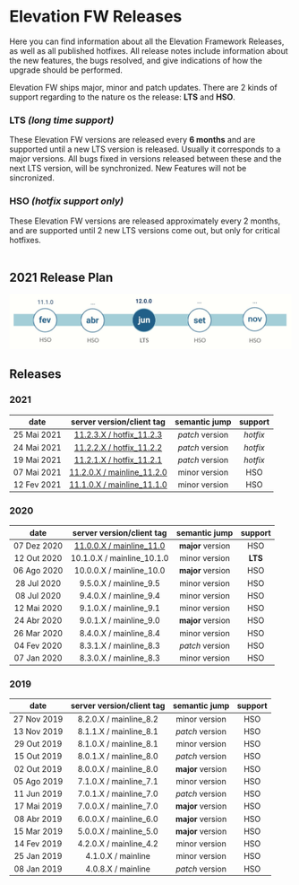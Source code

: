 # Elevation FW Releases

Here you can find information about all the Elevation Framework Releases, as well as all published hotfixes.
All release notes include information about the new features, the bugs resolved, and give indications of how the upgrade should be performed.

Elevation FW ships major, minor and patch updates. 
There are 2 kinds of support regarding to the nature os the release: **LTS** and **HSO**.

### LTS _(long time support)_
These Elevation FW versions are released every **6 months** and are supported until a new LTS version is released. Usually it corresponds to a major versions.
All bugs fixed in versions released between these and the next LTS version, will be synchronized. 
New Features will not be sincronized.

### HSO _(hotfix support only)_
These Elevation FW versions are released approximately every 2 months, and are supported until 2 new LTS versions come out, but only for critical hotfixes.
<br/><br/>

## 2021 Release Plan

<img src="./images/releasePlan2021.jpg" width="800">

## Releases

### **2021**

| date | server version/client tag | semantic jump | support |
| :---: | :---: | :---: | :---: |
| 25 Mai 2021 | [11.2.3.X / hotfix_11.2.3](./11.2.0.X/rn.md#hotfix-1123-25-mai-2021)   | _patch_ version | _hotfix_ |
| 24 Mai 2021 | [11.2.2.X / hotfix_11.2.2](./11.2.0.X/rn.md#hotfix-1122-24-mai-2021)   | _patch_ version | _hotfix_ |
| 19 Mai 2021 | [11.2.1.X / hotfix_11.2.1](./11.2.0.X/rn.md#hotfix-1121-15-mai-2021)   | _patch_ version | _hotfix_ |
| 07 Mai 2021 | [11.2.0.X / mainline_11.2.0](./11.2.0.X/rn.md)                         | minor version   | HSO |
| 12 Fev 2021 | [11.1.0.X / mainline_11.1.0](./11.1.0.X/README.md)                         | minor version   | HSO |

### **2020**

| date | server version/client tag | semantic jump | support |
| :---: | :---: | :---: | :---: |
| 07 Dez 2020 | [11.0.0.X / mainline_11.0](./11.0.0.X/README.md)           | **major** version | HSO |
| 12 Out 2020 | 10.1.0.X / mainline_10.1.0                                 | minor version | **LTS** |
| 06 Ago 2020 | 10.0.0.X / mainline_10.0                                   | **major** version | HSO |
| 28 Jul 2020 | 9.5.0.X / mainline_9.5                                     | minor version | HSO |
| 08 Jul 2020 | 9.4.0.X / mainline_9.4                                     | minor version | HSO |
| 12 Mai 2020 | 9.1.0.X / mainline_9.1                                     | minor version | HSO |
| 24 Abr 2020 | 9.0.1.X / mainline_9.0                                     | **major** version | HSO |
| 26 Mar 2020 | 8.4.0.X / mainline_8.4                                     | minor version | HSO |
| 04 Fev 2020 | 8.3.1.X / mainline_8.3                                     | _patch_ version | HSO |
| 07 Jan 2020 | 8.3.0.X / mainline_8.3                                     | minor version | HSO |

### **2019**

| date | server version/client tag | semantic jump | support |
| :---: | :---: | :---: | :---: |
| 27 Nov 2019 | 8.2.0.X / mainline_8.2                                     | minor version | HSO |
| 13 Nov 2019 | 8.1.1.X / mainline_8.1                                     | _patch_ version | HSO |
| 29 Out 2019 | 8.1.0.X / mainline_8.1                                     | minor version | HSO |
| 15 Out 2019 | 8.0.1.X / mainline_8.0                                     | _patch_ version | HSO |
| 02 Out 2019 | 8.0.0.X / mainline_8.0                                     | **major** version | HSO |
| 05 Ago 2019 | 7.1.0.X / mainline_7.1                                     | minor version | HSO |
| 11 Jun 2019 | 7.0.1.X / mainline_7.0                                     | _patch_ version | HSO |
| 17 Mai 2019 | 7.0.0.X / mainline_7.0                                     | **major** version | HSO |
| 08 Abr 2019 | 6.0.0.X / mainline_6.0                                     | **major** version | HSO |
| 15 Mar 2019 | 5.0.0.X / mainline_5.0                                     | **major** version | HSO |
| 14 Fev 2019 | 4.2.0.X / mainline_4.2                                     | minor version | HSO |
| 25 Jan 2019 | 4.1.0.X / mainline                                         | minor version | HSO |
| 08 Jan 2019 | 4.0.8.X / mainline                                         | _patch_ version | HSO |
<br/><br/>
